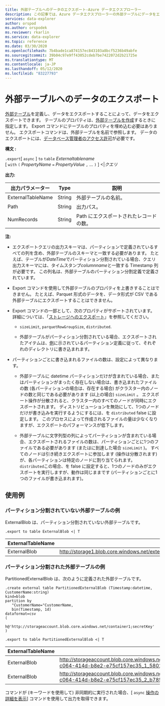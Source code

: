 ```yaml
---
title: 外部テーブルへのデータのエクスポート-Azure データエクスプローラー
description: この記事では、Azure データエクスプローラーの外部テーブルにデータをエクスポートする方法について説明します。
services: data-explorer
author: orspod
ms.author: orspodek
ms.reviewer: rkarlin
ms.service: data-explorer
ms.topic: reference
ms.date: 03/30/2020
ms.openlocfilehash: 7b4bade1ca874157ec843103a8bcf5236b49abfe
ms.sourcegitcommit: 39b04c97e9ff43052cdeb7be7422072d2b21725e
ms.translationtype: MT
ms.contentlocale: ja-JP
ms.lasthandoff: 05/12/2020
ms.locfileid: "83227793"
---
```

# <a name="export-data-to-an-external-table"></a>外部テーブルへのデータのエクスポート

[外部テーブル](../externaltables.md)を定義し、データをエクスポートすることによって、データをエクスポートできます。
テーブルのプロパティは、[外部テーブルを作成](../external-tables-azurestorage-azuredatalake.md#create-or-alter-external-table)するときに指定します。 Export コマンドにテーブルのプロパティを埋め込む必要はありません。 エクスポートコマンドは、外部テーブルを名前で参照します。 データのエクスポートには、[データベース管理者のアクセス許可](../access-control/role-based-authorization.md)が必要です。

**構文 :**

`.export`[ `async` ] `to` `table` *Externaltablename* <br>
[ `with` `(` *PropertyName* `=` *PropertyValue* `,` ... `)` ] <|*クエリ*

**出力:**

|出力パラメーター |Type |説明
|---|---|---
|ExternalTableName  |String |外部テーブルの名前。
|Path|String|出力パス。
|NumRecords|String| Path にエクスポートされたレコードの数。

**注:**
* エクスポートクエリの出力スキーマは、パーティションで定義されているすべての列を含め、外部テーブルのスキーマと一致する必要があります。 たとえば、テーブルが*DateTime*でパーティション分割されている場合、クエリ出力スキーマには、タイムスタンプ*columnname*と一致する Timestamp 列が必要です。 この列名は、外部テーブルのパーティション分割定義で定義されています。

* Export コマンドを使用して外部テーブルのプロパティを上書きすることはできません。
 たとえば、Parquet 形式のデータを、データ形式が CSV である外部テーブルにエクスポートすることはできません。

* Export コマンドの一部として、次のプロパティがサポートされています。 詳細については、「[ストレージへのエクスポート](export-data-to-storage.md)」を参照してください。 
   * `sizeLimit`, `parquetRowGroupSize`, `distributed`.

   * 外部テーブルがパーティション分割されている場合、エクスポートされたアイテムは、[例](#partitioned-external-table-example)に示されているパーティション定義に従って、それぞれのディレクトリに書き込まれます。 

* パーティションごとに書き込まれるファイルの数は、設定によって異なります。
   * 外部テーブルに datetime パーティションだけが含まれている場合、またはパーティションがまったく存在しない場合は、書き込まれたファイルの数 (各パーティションの場合は、存在する場合) がクラスター内のノードの数と同じである必要があります (以上の場合) `sizeLimit` 。 エクスポート操作が分散されると、クラスター内のすべてのノードが同時にエクスポートされます。 ディストリビューションを無効にして、1つのノードだけが書き込みを実行するようにするには、を `distributed` false に設定します。 このプロセスによって作成されるファイルの量は少なくなりますが、エクスポートのパフォーマンスが低下します。

   * 外部テーブルに文字列型の列によってパーティションが含まれている場合、エクスポートされるファイルの数は、パーティションごとに1つのファイルである必要があります (またはに到達した場合 `sizeLimit` )。 すべてのノードは引き続きエクスポートに参加します (操作は分散されます) が、各パーティションは特定のノードに割り当てられます。 `distributed`この場合、を false に設定すると、1つのノードのみがエクスポートを実行しますが、動作は同じままです (パーティションごとに1つのファイルが書き込まれます)。

## <a name="examples"></a>使用例

### <a name="non-partitioned-external-table-example"></a>パーティション分割されていない外部テーブルの例

ExternalBlob は、パーティション分割されていない外部テーブルです。 
```kusto
.export to table ExternalBlob <| T
```

|ExternalTableName|Path|NumRecords|
|---|---|---|
|ExternalBlob|http://storage1.blob.core.windows.net/externaltable1cont1/1_58017c550b384c0db0fea61a8661333e.csv|10|

### <a name="partitioned-external-table-example"></a>パーティション分割された外部テーブルの例

PartitionedExternalBlob は、次のように定義された外部テーブルです。 

```kusto
.create external table PartitionedExternalBlob (Timestamp:datetime, CustomerName:string) 
kind=blob
partition by 
   "CustomerName="CustomerName,
   bin(Timestamp, 1d)
dataformat=csv
( 
   h@'http://storageaccount.blob.core.windows.net/container1;secretKey'
)
```

```kusto
.export to table PartitionedExternalBlob <| T
```

|ExternalTableName|Path|NumRecords|
|---|---|---|
|ExternalBlob|http://storageaccount.blob.core.windows.net/container1/CustomerName=customer1/2019/01/01/fa36f35c-c064-414d-b8e2-e75cf157ec35_1_58017c550b384c0db0fea61a8661333e.csv|10|
|ExternalBlob|http://storageaccount.blob.core.windows.net/container1/CustomerName=customer2/2019/01/01/fa36f35c-c064-414d-b8e2-e75cf157ec35_2_b785beec2c004d93b7cd531208424dc9.csv|10|

コマンドが (キーワードを使用して) 非同期的に実行された場合、[ `async` [操作の詳細を表示](../operations.md#show-operation-details)] コマンドを使用して出力を取得できます。
